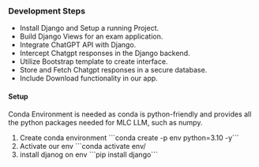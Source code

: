 <h3>Development Steps </h3>
<ul>
    <li>Install Django and Setup a running Project.</li>
    <li>Build Django Views for an exam application.</li>
    <li>Integrate ChatGPT API with Django.</li>
    <li>Intercept Chatgpt responses in the Django backend.</li>
    <li>Utilize Bootstrap template to create interface.</li>
    <li>Store and Fetch Chatgpt responses in a secure database.</li>
    <li>Include Download functionality in our app.</li>
</ul>

<h4>Setup</h4>
<p>
Conda Environment is needed as conda is python-friendly and provides all the python packages needed for MLC LLM, such as numpy.
<ol>
<li>Create conda environment ```conda create -p env python=3.10 -y```</li>
<li>Activate our env ```conda activate env/</li>
<li>install djanog on env ```pip install django```</li>
</p>
